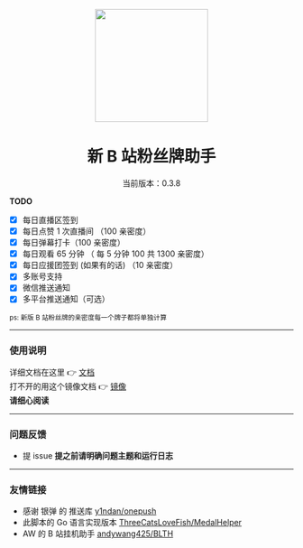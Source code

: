 <p align="center">
  <img src="https://s1.ax1x.com/2022/05/24/XPx1tx.png" width="200" height="200" alt="">
</p>
<div align="center">
<h1> 新 B 站粉丝牌助手
</h1>

<p>当前版本：0.3.8</p>

 </div>

**TODO**

-   [x] 每日直播区签到
-   [x] 每日点赞 1 次直播间 （100 亲密度）
-   [x] 每日弹幕打卡（100 亲密度）
-   [x] 每日观看 65 分钟 （ 每 5 分钟 100 共 1300 亲密度）
-   [x] 每日应援团签到 (如果有的话) （10 亲密度）
-   [x] 多账号支持
-   [x] 微信推送通知
-   [x] 多平台推送通知（可选）

<small>ps: 新版 B 站粉丝牌的亲密度每一个牌子都将单独计算  </small>

---

### 使用说明

详细文档在这里 👉 [文档](https://xiaomiku01.github.io/fansMedalHelperVersion/)  
打不开的用这个镜像文档 👉 [镜像](https://doc.loveava.top/)  
**请细心阅读**

---

### 问题反馈

-   提 issue
    **提之前请明确问题主题和运行日志**

---

### 友情链接

-   感谢 银弹 的 推送库 [y1ndan/onepush](https://github.com/y1ndan/onepush)
-   此脚本的 Go 语言实现版本 [ThreeCatsLoveFish/MedalHelper](https://github.com/ThreeCatsLoveFish/MedalHelper)
-   AW 的 B 站挂机助手 [andywang425/BLTH](https://github.com/andywang425/BLTH)
